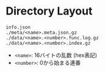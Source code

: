 # Directory Layout
```
info.json
./meta/<name>.meta.json.gz
./data/<name>.<number>.func.log.gz
./data/<name>.<number>.index.gz
```

* `<name>`: 16バイトの乱数 (hex表記)
* `<number>`: 0から始まる連番
